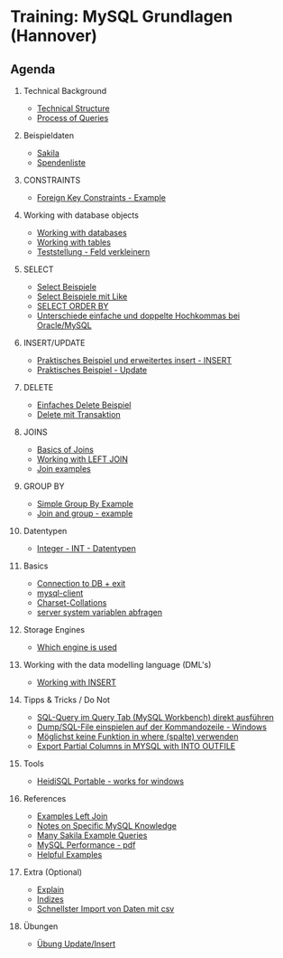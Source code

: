 # Training: MySQL Grundlagen (Hannover)

## Agenda 

  1. Technical Background 
     * [Technical Structure](/technical-background/basics.md)
     * [Process of Queries](/performance/mysql-server-architecture.md)

  1. Beispieldaten 
     * [Sakila](sakila.md)
     * [Spendenliste](setup-training-data-contributions.md)

  1. CONSTRAINTS
     * [Foreign Key Constraints - Example](foreign-key-constraints.md) 


  1. Working with database objects 
     * [Working with databases](/database-objects/databases.md) 
     * [Working with tables](/database-objects/tables.md) 
     * [Teststellung - Feld verkleinern](/database-objects/tables-smaller-column.md)
 
  1. SELECT 
     * [Select Beispiele](table-select.md) 
     * [Select Beispiele mit Like](select-like.md)
     * [SELECT ORDER BY](select-order-by.md)
     * [Unterschiede einfache und doppelte Hochkommas bei Oracle/MySQL](unterschiede-hochkommas-mysql-oracle.md)
 
  1. INSERT/UPDATE
     * [Praktisches Beispiel und erweitertes insert - INSERT](insert.md) 
     * [Praktisches Beispiel - Update](update.md) 
 
  1. DELETE 
     * [Einfaches Delete Beispiel](delete-example.md)
     * [Delete mit Transaktion](delete-transaktion.md)

  1. JOINS 
     * [Basics of Joins](joins/overview.md) 
     * [Working with LEFT JOIN](/joins/left-join.md)
     * [Join examples](/joins/join-examples.md)

  1. GROUP BY
     * [Simple Group By Example](group-by-example.md)
     * [Join and group - example](/joins/join-and-group.md)

  1. Datentypen 
     * [Integer - INT - Datentypen](int.md)
 
  1. Basics 
     * [Connection to DB + exit](/basics/connection-db.md) 
     * [mysql-client](mysql-client.md) 
     * [Charset-Collations](basic/charset-collation.md)
     * [server system variablen abfragen](server-system-variables.md) 
     
  1. Storage Engines 
     * [Which engine is used](storage-engine-used.md) 
     
  1. Working with the data modelling language (DML's)
     * [Working with INSERT](/data-modelling-commands/insert.md)
    
  1. Tipps & Tricks / Do Not 
     * [SQL-Query im Query Tab (MySQL Workbench) direkt ausführen](workbench-strg-enter.md)
     * [Dump/SQL-File einspielen auf der Kommandozeile - Windows](mysql-windows-sql-import.md)
     * [Möglichst keine Funktion in where (spalte) verwenden](mysq1-no-function-in-where.md)
     * [Export Partial Columns in MYSQL with INTO OUTFILE](mysql-select-into-outfile.md)
    
  1. Tools 
     * [HeidiSQL Portable - works for windows](https://www.heidisql.com/download.php?download=portable-64)
  
  1. References 
     * [Examples Left Join](https://www.quackit.com/mysql/examples/mysql_left_join.cfm)
     * [Notes on Specific MySQL Knowledge](https://www.burnison.ca/notes)
     * [Many Sakila Example Queries](https://github.com/ashok-bidani/MySQL-Sakila-queries-and-joins)
     * [MySQL Performance - pdf](https://schulung.t3isp.de/documents/pdfs/mysql/mysql-performance.pdf)
     * [Helpful Examples](https://www.quackit.com/mysql/examples/mysql_group_by_clause.cfm)
     
  1. Extra (Optional)
     * [Explain](explain.md) 
     * [Indizes](indexes.md)
     * [Schnellster Import von Daten mit csv](/tricks/load-data-infile.md)

  1. Übungen 
     * [Übung Update/Insert](uebung-insert-update.md)

  
